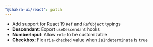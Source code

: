 ```yaml
---
"@chakra-ui/react": patch
---
```


- Add support for React 19 `Ref` and `RefObject` typings
- **Descendant**: Export `useDescendant` hooks
- **NumberInput**: Allow `role` to be customizable
- **Checkbox**: Fix `aria-checked` value when `isIndeterminate` is `true`

